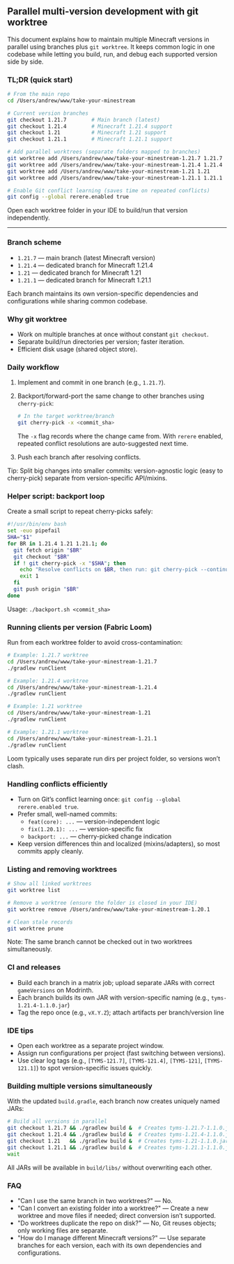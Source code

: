 ## Parallel multi-version development with git worktree

This document explains how to maintain multiple Minecraft versions in parallel using branches plus `git worktree`. It keeps common logic in one codebase while letting you build, run, and debug each supported version side by side.

### TL;DR (quick start)

```bash
# From the main repo
cd /Users/andrew/www/take-your-minestream

# Current version branches
git checkout 1.21.7        # Main branch (latest)
git checkout 1.21.4        # Minecraft 1.21.4 support
git checkout 1.21          # Minecraft 1.21 support
git checkout 1.21.1        # Minecraft 1.21.1 support

# Add parallel worktrees (separate folders mapped to branches)
git worktree add /Users/andrew/www/take-your-minestream-1.21.7 1.21.7
git worktree add /Users/andrew/www/take-your-minestream-1.21.4 1.21.4
git worktree add /Users/andrew/www/take-your-minestream-1.21 1.21
git worktree add /Users/andrew/www/take-your-minestream-1.21.1 1.21.1

# Enable Git conflict learning (saves time on repeated conflicts)
git config --global rerere.enabled true
```

Open each worktree folder in your IDE to build/run that version independently.

---

### Branch scheme

- `1.21.7` — main branch (latest Minecraft version)
- `1.21.4` — dedicated branch for Minecraft 1.21.4
- `1.21` — dedicated branch for Minecraft 1.21
- `1.21.1` — dedicated branch for Minecraft 1.21.1

Each branch maintains its own version-specific dependencies and configurations while sharing common codebase.

### Why git worktree

- Work on multiple branches at once without constant `git checkout`.
- Separate build/run directories per version; faster iteration.
- Efficient disk usage (shared object store).

### Daily workflow

1. Implement and commit in one branch (e.g., `1.21.7`).
2. Backport/forward-port the same change to other branches using `cherry-pick`:

   ```bash
   # In the target worktree/branch
   git cherry-pick -x <commit_sha>
   ```

   The `-x` flag records where the change came from. With `rerere` enabled, repeated conflict resolutions are auto-suggested next time.

3. Push each branch after resolving conflicts.

Tip: Split big changes into smaller commits: version-agnostic logic (easy to cherry-pick) separate from version-specific API/mixins.

### Helper script: backport loop

Create a small script to repeat cherry-picks safely:

```bash
#!/usr/bin/env bash
set -euo pipefail
SHA="$1"
for BR in 1.21.4 1.21 1.21.1; do
  git fetch origin "$BR"
  git checkout "$BR"
  if ! git cherry-pick -x "$SHA"; then
    echo "Resolve conflicts on $BR, then run: git cherry-pick --continue"
    exit 1
  fi
  git push origin "$BR"
done
```

Usage: `./backport.sh <commit_sha>`

### Running clients per version (Fabric Loom)

Run from each worktree folder to avoid cross-contamination:

```bash
# Example: 1.21.7 worktree
cd /Users/andrew/www/take-your-minestream-1.21.7
./gradlew runClient

# Example: 1.21.4 worktree
cd /Users/andrew/www/take-your-minestream-1.21.4
./gradlew runClient

# Example: 1.21 worktree
cd /Users/andrew/www/take-your-minestream-1.21
./gradlew runClient

# Example: 1.21.1 worktree
cd /Users/andrew/www/take-your-minestream-1.21.1
./gradlew runClient
```

Loom typically uses separate run dirs per project folder, so versions won’t clash.

### Handling conflicts efficiently

- Turn on Git’s conflict learning once: `git config --global rerere.enabled true`.
- Prefer small, well-named commits:
  - `feat(core): ...` — version-independent logic
  - `fix(1.20.1): ...` — version-specific fix
  - `backport: ...` — cherry-picked change indication
- Keep version differences thin and localized (mixins/adapters), so most commits apply cleanly.

### Listing and removing worktrees

```bash
# Show all linked worktrees
git worktree list

# Remove a worktree (ensure the folder is closed in your IDE)
git worktree remove /Users/andrew/www/take-your-minestream-1.20.1

# Clean stale records
git worktree prune
```

Note: The same branch cannot be checked out in two worktrees simultaneously.

### CI and releases

- Build each branch in a matrix job; upload separate JARs with correct `gameVersions` on Modrinth.
- Each branch builds its own JAR with version-specific naming (e.g., `tyms-1.21.4-1.1.0.jar`)
- Tag the repo once (e.g., `vX.Y.Z`); attach artifacts per branch/version line

### IDE tips

- Open each worktree as a separate project window.
- Assign run configurations per project (fast switching between versions).
- Use clear log tags (e.g., `[TYMS-121.7]`, `[TYMS-121.4]`, `[TYMS-121]`, `[TYMS-121.1]`) to spot version-specific issues quickly.

### Building multiple versions simultaneously

With the updated `build.gradle`, each branch now creates uniquely named JARs:

```bash
# Build all versions in parallel
git checkout 1.21.7 && ./gradlew build &  # Creates tyms-1.21.7-1.1.0.jar
git checkout 1.21.4 && ./gradlew build &  # Creates tyms-1.21.4-1.1.0.jar
git checkout 1.21   && ./gradlew build &  # Creates tyms-1.21-1.1.0.jar
git checkout 1.21.1 && ./gradlew build &  # Creates tyms-1.21.1-1.1.0.jar
wait
```

All JARs will be available in `build/libs/` without overwriting each other.

### FAQ

- "Can I use the same branch in two worktrees?" — No.
- "Can I convert an existing folder into a worktree?" — Create a new worktree and move files if needed; direct conversion isn’t supported.
- "Do worktrees duplicate the repo on disk?" — No, Git reuses objects; only working files are separate.
- "How do I manage different Minecraft versions?" — Use separate branches for each version, each with its own dependencies and configurations.
